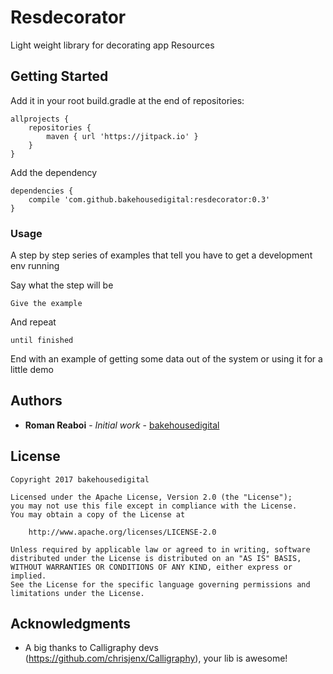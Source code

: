 # Resdecorator

Light weight library for decorating app Resources


## Getting Started

Add it in your root build.gradle at the end of repositories:
```
allprojects {
    repositories {
        maven { url 'https://jitpack.io' }
    }
}
```
Add the dependency
```
dependencies {
    compile 'com.github.bakehousedigital:resdecorator:0.3'
}
```

### Usage

A step by step series of examples that tell you have to get a development env running

Say what the step will be

```
Give the example
```

And repeat

```
until finished
```

End with an example of getting some data out of the system or using it for a little demo

## Authors

* **Roman Reaboi** - *Initial work* - [bakehousedigital](https://github.com/bakehousedigital)


## License

```
Copyright 2017 bakehousedigital

Licensed under the Apache License, Version 2.0 (the "License");
you may not use this file except in compliance with the License.
You may obtain a copy of the License at

    http://www.apache.org/licenses/LICENSE-2.0

Unless required by applicable law or agreed to in writing, software
distributed under the License is distributed on an "AS IS" BASIS,
WITHOUT WARRANTIES OR CONDITIONS OF ANY KIND, either express or implied.
See the License for the specific language governing permissions and
limitations under the License.
```
## Acknowledgments

* A big thanks to Calligraphy devs (https://github.com/chrisjenx/Calligraphy), your lib is awesome!

